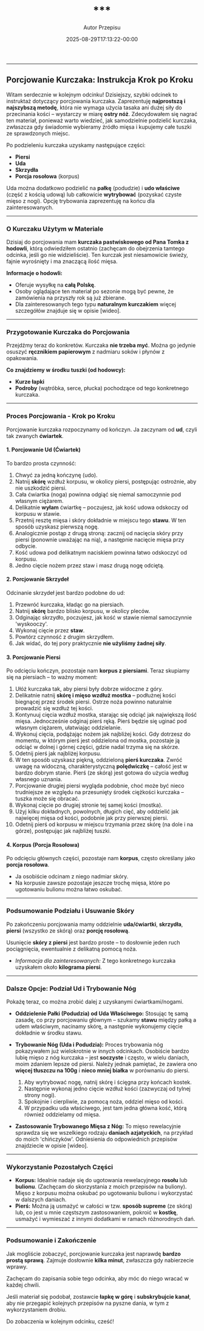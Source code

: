 ﻿---
draft: true
title: "***"
author: "Autor Przepisu"
recipe_image: images/recipe-headers/default.avif
date: 2025-08-29T17:13:22-00:00
categories: ["do-kategoryzacji"]
tags: ["draft"]
tagline: "Przepis do sformatowania"
servings: 4
prep_time: 15
cook: true
cook_time: 30
calories: 300
protein: 20
fat: 10
carbohydrate: 25
---
***

## Porcjowanie Kurczaka: Instrukcja Krok po Kroku

Witam serdecznie w kolejnym odcinku! Dzisiejszy, szybki odcinek to instruktaż dotyczący porcjowania kurczaka. Zaprezentuję **najprostszą i najszybszą metodę**, która nie wymaga użycia tasaka ani dużej siły do przecinania kości – wystarczy w miarę **ostry nóż**. Zdecydowałem się nagrać ten materiał, ponieważ warto wiedzieć, jak samodzielnie podzielić kurczaka, zwłaszcza gdy świadomie wybieramy źródło mięsa i kupujemy całe tuszki ze sprawdzonych miejsc.

Po podzieleniu kurczaka uzyskamy następujące części:
*   **Piersi**
*   **Uda**
*   **Skrzydła**
*   **Porcja rosołowa** (korpus)

Uda można dodatkowo podzielić na **pałkę** (podudzie) i **udo właściwe** (część z kością udową) lub całkowicie **wytrybować** (pozyskać czyste mięso z nogi). Opcję trybowania zaprezentuję na końcu dla zainteresowanych.

***

### O Kurczaku Użytym w Materiale

Dzisiaj do porcjowania mam **kurczaka pastwiskowego od Pana Tomka z hodowli**, którą odwiedziłem ostatnio (zachęcam do obejrzenia tamtego odcinka, jeśli go nie widzieliście). Ten kurczak jest niesamowicie świeży, fajnie wyrośnięty i ma znaczącą ilość mięsa.

**Informacje o hodowli:**
*   Oferuje wysyłkę na **całą Polskę**.
*   Osoby oglądające ten materiał po sezonie mogą być pewne, że zamówienia na przyszły rok są już zbierane.
*   Dla zainteresowanych tego typu **naturalnym kurczakiem** więcej szczegółów znajduje się w opisie [wideo].

***

### Przygotowanie Kurczaka do Porcjowania

Przejdźmy teraz do konkretów. Kurczaka **nie trzeba myć**. Można go jedynie osuszyć **ręcznikiem papierowym** z nadmiaru soków i płynów z opakowania.

**Co znajdziemy w środku tuszki (od hodowcy):**
*   **Kurze łapki**
*   **Podroby** (wątróbka, serce, płucka) pochodzące od tego konkretnego kurczaka.

***

### Proces Porcjowania - Krok po Kroku

Porcjowanie kurczaka rozpoczynamy od kończyn. Ja zaczynam od **ud**, czyli tak zwanych **ćwiartek**.

#### 1. Porcjowanie Ud (Ćwiartek)

To bardzo prosta czynność:
1.  Chwyć za jedną kończynę (udo).
2.  Natnij **skórę** wzdłuż korpusu, w okolicy piersi, postępując ostrożnie, aby nie uszkodzić piersi.
3.  Cała ćwiartka (noga) powinna odgiąć się niemal samoczynnie pod własnym ciężarem.
4.  Delikatnie **wyłam** ćwiartkę – poczujesz, jak kość udowa odskoczy od korpusu w stawie.
5.  Przetnij resztę mięsa i skóry dokładnie w miejscu tego **stawu**. W ten sposób uzyskasz pierwszą nogę.
6.  Analogicznie postąp z drugą stroną: zacznij od nacięcia skóry przy piersi (ponownie uważając na nią), a następnie nacięcie mięsa przy odbycie.
7.  Kość udowa pod delikatnym naciskiem powinna łatwo odskoczyć od korpusu.
8.  Jedno cięcie nożem przez staw i masz drugą nogę odciętą.

#### 2. Porcjowanie Skrzydeł

Odcinanie skrzydeł jest bardzo podobne do ud:
1.  Przewróć kurczaka, kładąc go na piersiach.
2.  Natnij **skórę** bardzo blisko korpusu, w okolicy pleców.
3.  Odginając skrzydło, poczujesz, jak kość w stawie niemal samoczynnie 'wyskooczy'.
4.  Wykonaj cięcie przez **staw**.
5.  Powtórz czynność z drugim skrzydłem.
6.  Jak widać, do tej pory praktycznie **nie użyliśmy żadnej siły**.

#### 3. Porcjowanie Piersi

Po odcięciu kończyn, pozostaje nam **korpus z piersiami**. Teraz skupiamy się na piersiach – to ważny moment:
1.  Ułóż kurczaka tak, aby piersi były dobrze widoczne z góry.
2.  Delikatnie natnij **skórę i mięso wzdłuż mostka** – podłużnej kości biegnącej przez środek piersi. Ostrze noża powinno naturalnie prowadzić się wzdłuż tej kości.
3.  Kontynuuj cięcia wzdłuż mostka, starając się odciąć jak największą ilość mięsa. Jednocześnie odginaj pierś ręką. Pierś będzie się uginać pod własnym ciężarem, ułatwiając oddzielanie.
4.  Wykonuj cięcia, podążając nożem jak najbliżej kości. Gdy dotrzesz do momentu, w którym pierś jest oddzielona od mostka, pozostaje ją odciąć w dolnej i górnej części, gdzie nadal trzyma się na skórze.
5.  Odetnij pierś jak najbliżej korpusu.
6.  W ten sposób uzyskasz piękną, oddzieloną **pierś kurczaka**. Zwróć uwagę na widoczną, charakterystyczną **polędwiczkę** – całość jest w bardzo dobrym stanie. Pierś (ze skórą) jest gotowa do użycia według własnego uznania.
7.  Porcjowanie drugiej piersi wygląda podobnie, choć może być nieco trudniejsze ze względu na przesunięty środek ciężkości kurczaka – tuszka może się obracać.
8.  Wykonaj cięcie po drugiej stronie tej samej kości (mostka).
9.  Użyj kilku dokładnych, powolnych, długich cięć, aby oddzielić jak najwięcej mięsa od kości, podobnie jak przy pierwszej piersi.
10. Odetnij pierś od korpusu w miejscu trzymania przez skórę (na dole i na górze), postępując jak najbliżej tuszki.

#### 4. Korpus (Porcja Rosołowa)

Po odcięciu głównych części, pozostaje nam **korpus**, często określany jako **porcja rosołowa**.
*   Ja osobiście odcinam z niego nadmiar skóry.
*   Na korpusie zawsze pozostaje jeszcze trochę mięsa, które po ugotowaniu bulionu można łatwo oskubać.

***

### Podsumowanie Podziału i Usuwanie Skóry

Po zakończeniu porcjowania mamy oddzielnie **uda/ćwiartki**, **skrzydła**, **piersi** (wszystko ze skórą) oraz **porcję rosołową**.

Usunięcie **skóry z piersi** jest bardzo proste – to dosłownie jeden ruch pociągnięcia, ewentualnie z delikatną pomocą noża.

*   *Informacja dla zainteresowanych:* Z tego konkretnego kurczaka uzyskałem około **kilograma piersi**.

***

### Dalsze Opcje: Podział Ud i Trybowanie Nóg

Pokażę teraz, co można zrobić dalej z uzyskanymi ćwiartkami/nogami.

*   **Oddzielenie Pałki (Podudzia) od Uda Właściwego:** Stosując tę samą zasadę, co przy porcjowaniu głównym – szukamy **stawu** między pałką a udem właściwym, nacinamy skórę, a następnie wykonujemy cięcie dokładnie w środku stawu.

*   **Trybowanie Nóg (Uda i Podudzia):** Proces trybowania nóg pokazywałem już wielokrotnie w innych odcinkach. Osobiście bardzo lubię mięso z nóg kurczaka – jest **soczyste** i często, w wielu daniach, moim zdaniem lepsze od piersi. Należy jednak pamiętać, że zawiera ono **więcej tłuszczu na 100g** i **nieco mniej białka** w porównaniu do piersi.
    1.  Aby wytrybować nogę, natnij skórę i ścięgna przy końcach kostek.
    2.  Następnie wykonaj jedno cięcie wzdłuż kości (zazwyczaj od tylnej strony nogi).
    3.  Spokojnie i cierpliwie, za pomocą noża, oddziel mięso od kości.
    4.  W przypadku uda właściwego, jest tam jedna główna kość, którą również oddzielamy od mięsa.

*   **Zastosowanie Trybowanego Mięsa z Nóg:** To mięso rewelacyjnie sprawdza się we wszelkiego rodzaju **daniach azjatyckich**, na przykład do moich 'chińczyków'. Odniesienia do odpowiednich przepisów znajdziecie w opisie [wideo].

***

### Wykorzystanie Pozostałych Części

*   **Korpus:** Idealnie nadaje się do ugotowania rewelacyjnego **rosołu** lub **bulionu**. (Zachęcam do skorzystania z moich przepisów na buliony). Mięso z korpusu można oskubać po ugotowaniu bulionu i wykorzystać w dalszych daniach.
*   **Pierś:** Można ją usmażyć w całości w tzw. **sposób supreme** (ze skórą) lub, co jest u mnie częstszym zastosowaniem, pokroić w **kostkę**, usmażyć i wymieszać z innymi dodatkami w ramach różnorodnych dań.

***

### Podsumowanie i Zakończenie

Jak mogliście zobaczyć, porcjowanie kurczaka jest naprawdę **bardzo prostą sprawą**. Zajmuje dosłownie **kilka minut**, zwłaszcza gdy nabierzecie wprawy.

Zachęcam do zapisania sobie tego odcinka, aby móc do niego wracać w każdej chwili.

Jeśli materiał się podobał, zostawcie **łapkę w górę** i **subskrybujcie kanał**, aby nie przegapić kolejnych przepisów na pyszne dania, w tym z wykorzystaniem drobiu.

Do zobaczenia w kolejnym odcinku, cześć!